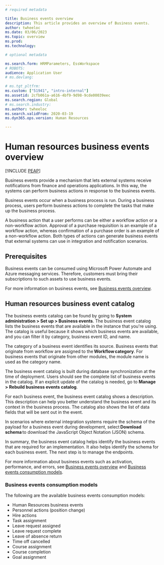 ```yaml
---
# required metadata

title: Business events overview
description: This article provides an overview of Business events.
author: twheeloc
ms.date: 03/06/2023
ms.topic: overview
ms.prod: 
ms.technology: 

# optional metadata

ms.search.form: HRMParameters, EssWorkspace
# ROBOTS: 
audience: Application User
# ms.devlang: 

# ms.tgt_pltfrm: 
ms.custom: ["51941", "intro-internal"]
ms.assetid: 2cfb061a-a616-4bf9-9d98-9cde00039eec
ms.search.region: Global
# ms.search.industry: 
ms.author: twheeloc
ms.search.validFrom: 2020-03-19
ms.dyn365.ops.version: Human Resources

---
```


# Human resources business events overview


[!INCLUDE [PEAP](../includes/peap-2.md)]

Business events provide a mechanism that lets external systems receive notifications from finance and operations applications. In this way, the systems can perform 
business actions in response to the business events. 

Business events occur when a business process is run. During a business process, users perform business actions to complete the tasks that make up the business process. 

A business action that a user performs can be either a workflow action or a non-workflow action. Approval of a purchase requisition is an example of a workflow action,
whereas confirmation of a purchase order is an example of a non-workflow action. Both types of actions can generate business events that external systems can use in 
integration and notification scenarios. 

## Prerequisites 

Business events can be consumed using Microsoft Power Automate and Azure messaging services. Therefore, customers must bring their subscriptions to such assets to use 
business events.  

For more information on business events, see [Business events overview](./fin-ops-core/dev-itpro/business-events/home-page.md).   

## Human resources business event catalog 

The business events catalog can be found by going to **System administration > Set up > Business events**. The business event catalog lists the business events that are 
available in the instance that you're using. The catalog is useful because it shows which business events are available, and you can filter it by category, business 
event ID, and name. 

The category of a business event identifies its source. Business events that originate from workflow are assigned to the **Workflow category**. For business events that originate from other modules, the module name is used as the category name. 

The business event catalog is built during database synchronization at the time of deployment. Users should see the complete list of business events in the catalog. If an explicit update of the catalog is needed, go to **Manage > Rebuild business events catalog**.  
 
For each business event, the business event catalog shows a description. This description can help you better understand the business event and its context in the 
business process. The catalog also shows the list of data fields that will be sent out in the event. 

In scenarios where external integration systems require the schema of the payload for a business event during development, select **Download schema** to download the JavaScript Object Notation (JSON) schema. 

In summary, the business event catalog helps identify the business events that are required for an implementation. It also helps identify the schema for each business 
event. The next step is to manage the endpoints.   

For more information about business events such as activation, performance, and errors, see [Business events overview](./fin-ops-core/dev-itpro/business-events/home-page.md#activating-business-events) and [Business events consumption models](.//fin-ops-core/dev-itpro/business-events/home-page.md#business-event-consumption-models).

### Business events consumption models 

The following are the available business events consumption models:  

 - Human Resources business events  
 - Personnel actions (position change) 
 - Hire actions 
 - Task assignment 
 - Leave request assigned 
 - Leave request complete 
 - Leave of absence return 
 - Time off cancelled 
 - Course assignment 
 - Course completion 
 - Goal assignment 

